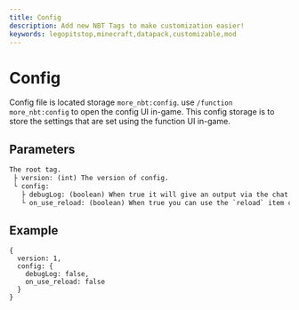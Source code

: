 ```yaml
---
title: Config
description: Add new NBT Tags to make customization easier!
keywords: legopitstop,minecraft,datapack,customizable,mod
---
```


# Config

Config file is located storage `more_nbt:config`. use `/function more_nbt:config` to open the config UI in-game. This config storage is to store the settings that are set using the function UI in-game.

## Parameters

```txt
The root tag.
 ├ version: (int) The version of config.
 └ config:
   ├ debugLog: (boolean) When true it will give an output via the chat log. default: false
   └ on_use_reload: (boolean) When true you can use the `reload` item component. default: false
```

## Example

```snbt
{
  version: 1,
  config: {
    debugLog: false,
    on_use_reload: false
  }
}
```

